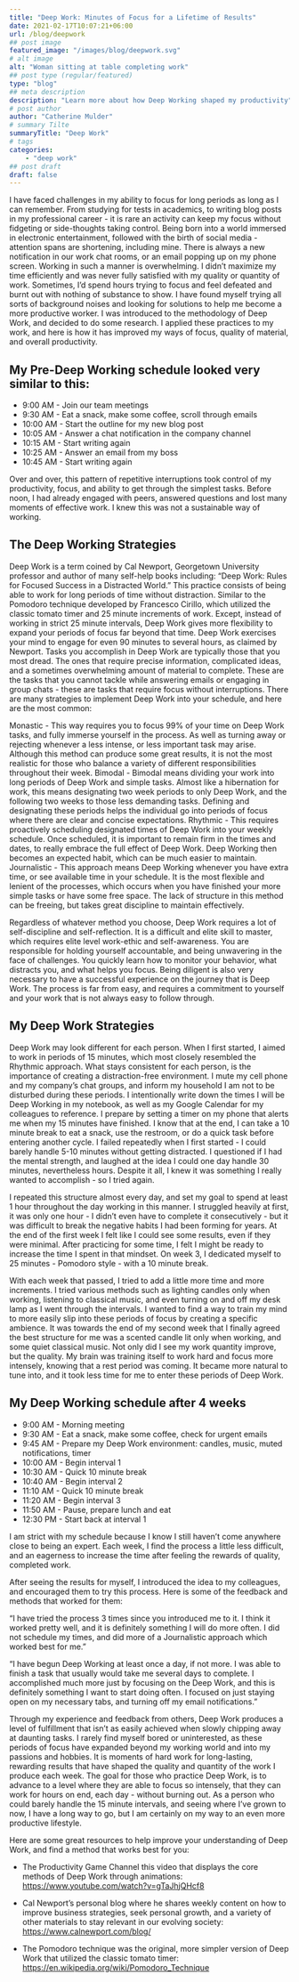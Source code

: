 ```yaml
---
title: "Deep Work: Minutes of Focus for a Lifetime of Results"
date: 2021-02-17T10:07:21+06:00
url: /blog/deepwork
## post image
featured_image: "/images/blog/deepwork.svg"
# alt image
alt: "Woman sitting at table completing work"
## post type (regular/featured)
type: "blog"
## meta description
description: "Learn more about how Deep Working shaped my productivity"
# post author
author: "Catherine Mulder"
# summary Tilte
summaryTitle: "Deep Work"
# tags
categories:
    - "deep work"
## post draft
draft: false
---
```


I have faced challenges in my ability to focus for long periods as long as I can remember. From studying for tests in academics, to writing blog posts in my professional career - it is rare an activity can keep my focus without fidgeting or side-thoughts taking control. Being born into a world immersed in electronic entertainment, followed with the birth of social media - attention spans are shortening, including mine. There is always a new notification in our work chat rooms, or an email popping up on my phone screen. Working in such a manner is overwhelming. I didn’t maximize my time efficiently and was never fully satisfied with my quality or quantity of work. Sometimes, I’d spend hours trying to focus and feel defeated and burnt out with nothing of substance to show. I have found myself trying all sorts of background noises and looking for solutions to help me become a more productive worker. I was introduced to the methodology of Deep Work, and decided to do some research. I applied these practices to my work, and here is how it has improved my ways of focus, quality of material, and overall productivity.

## My Pre-Deep Working schedule looked very similar to this:

- 9:00 AM - Join our team meetings
- 9:30 AM - Eat a snack, make some coffee, scroll through emails
- 10:00 AM - Start the outline for my new blog post
- 10:05 AM - Answer a chat notification in the company channel
- 10:15 AM - Start writing again
- 10:25 AM - Answer an email from my boss
- 10:45 AM - Start writing again

Over and over, this pattern of repetitive interruptions took control of my productivity, focus, and ability to get through the simplest tasks. Before noon, I had already engaged with peers, answered questions and lost many moments of effective work. I knew this was not a sustainable way of working.

## The Deep Working Strategies

Deep Work is a term coined by Cal Newport, Georgetown University professor and author of many self-help books including: “Deep Work: Rules for Focused Success in a Distracted World.”  This practice consists of being able to work for long periods of time without distraction. Similar to the Pomodoro technique developed by Francesco Cirillo, which utilized the classic tomato timer and 25 minute increments of work. Except, instead of working in strict 25 minute intervals, Deep Work gives more flexibility to expand your periods of focus far beyond that time. Deep Work exercises your mind to engage for even 90 minutes to several hours, as claimed by Newport. Tasks you accomplish in Deep Work are typically those that you most dread. The ones that require precise information, complicated ideas, and a sometimes overwhelming amount of material to complete. These are the tasks that you cannot tackle while answering emails or engaging in group chats - these are tasks that require focus without interruptions. There are many strategies to implement Deep Work into your schedule, and here are the most common:

Monastic - This way requires you to focus 99% of your time on Deep Work tasks, and fully immerse yourself in the process. As well as turning away or rejecting whenever a less intense, or less important task may arise. Although this method can produce some great results, it is not the most realistic for those who balance a variety of different responsibilities throughout their week.
Bimodal - Bimodal means dividing your work into long periods of Deep Work and simple tasks. Almost like a hibernation for work, this means designating two week periods to only Deep Work, and the following two weeks to those less demanding tasks. Defining and designating these periods helps the individual go into periods of focus where there are clear and concise expectations.
Rhythmic - This requires proactively scheduling designated times of Deep Work into your weekly schedule. Once scheduled, it is important to remain firm in the times and dates, to really embrace the full effect of Deep Work. Deep Working then becomes an expected habit, which can be much easier to maintain.
Journalistic - This approach means Deep Working whenever you have extra time, or see available time in your schedule. It is the most flexible and lenient of the processes, which occurs when you have finished your more simple tasks or have some free space. The lack of structure in this method can be freeing, but takes great discipline to maintain effectively.

Regardless of whatever method you choose, Deep Work requires a lot of self-discipline and self-reflection. It is a difficult and elite skill to master, which requires elite level work-ethic and self-awareness. You are responsible for holding yourself accountable, and being unwavering in the face of challenges. You quickly learn how to monitor your behavior, what distracts you, and what helps you focus. Being diligent is also very necessary to have a successful experience on the journey that is Deep Work. The process is far from easy, and requires a commitment to yourself and your work that is not always easy to follow through. 

## My Deep Work Strategies

Deep Work may look different for each person. When I first started, I aimed to work in periods of 15 minutes, which most closely resembled the Rhythmic approach. What stays consistent for each person, is the importance of creating a distraction-free environment. I mute my cell phone and my company’s chat groups, and inform my household I am not to be disturbed during these periods. I intentionally write down the times I will be Deep Working in my notebook, as well as my Google Calendar for my colleagues to reference. I prepare by setting a timer on my phone that alerts me when my 15 minutes have finished. I know that at the end, I can take a 10 minute break to eat a snack, use the restroom, or do a quick task before entering another cycle. I failed repeatedly when I first started - I could barely handle 5-10 minutes without getting distracted. I questioned if I had the mental strength, and laughed at the idea I could one day handle 30 minutes, nevertheless hours. Despite it all, I knew it was something I really wanted to accomplish - so I tried again.

I repeated this structure almost every day, and set my goal to spend at least 1 hour throughout the day working in this manner. I struggled heavily at first, it was only one hour - I didn’t even have to complete it consecutively - but it was difficult to break the negative habits I had been forming for years. At the end of the first week I felt like I could see some results, even if they were minimal. After practicing for some time,  I felt I might be ready to increase the time I spent in that mindset. On week 3, I dedicated myself to 25 minutes - Pomodoro style -  with a 10 minute break.

 With each week that passed, I tried to add a little more time and more increments. I tried various methods such as lighting candles only when working, listening to classical music, and even turning on and off my desk lamp as I went through the intervals. I wanted to find a way to train my mind to more easily slip into these periods of focus by creating a specific ambience. It was towards the end of my second week that I finally agreed the best structure for me was a scented candle lit only when working, and some quiet classical music. Not only did I see my work quantity improve, but the quality. My brain was training itself to work hard and focus more intensely, knowing that a rest period was coming. It became more natural to tune into, and it took less time for me to enter these periods of Deep Work.

## My Deep Working schedule after 4 weeks

- 9:00 AM - Morning meeting
- 9:30 AM - Eat a snack, make some coffee, check for urgent emails
- 9:45 AM - Prepare my Deep Work environment: candles, music, muted notifications, timer
- 10:00 AM - Begin interval 1
- 10:30 AM - Quick 10 minute break
- 10:40 AM - Begin interval 2
- 11:10 AM - Quick 10 minute break
- 11:20 AM - Begin interval 3
- 11:50 AM - Pause, prepare lunch and eat
- 12:30 PM - Start back at interval 1

I am strict with my schedule because I know I still haven’t come anywhere close to being an expert. Each week, I find the process a little less difficult, and an eagerness to increase the time after feeling the rewards of quality, completed work.

After seeing the results for myself, I introduced the idea to my colleagues, and encouraged them to try this process. Here is some of the feedback and methods that worked for them:

“I have tried the process 3 times since you introduced me to it. I think it worked pretty well, and it is definitely something I will do more often. I did not schedule my times, and did more of a Journalistic approach which worked best for me.”

“I have begun Deep Working at least once a day, if not more. I was able to finish a task that usually would take me several days to complete. I accomplished much more just by focusing on the Deep Work, and this is definitely something I want to start doing often. I focused on just staying open on my necessary tabs, and turning off my email notifications.”

Through my experience and feedback from others, Deep Work produces a level of fulfillment that isn’t as easily achieved when slowly chipping away at daunting tasks. I rarely find myself bored or uninterested, as these periods of focus have expanded beyond my working world and into my passions and hobbies. It is moments of hard work for long-lasting, rewarding results that have shaped the quality and quantity of the work I produce each week. The goal for those who practice Deep Work, is to advance to a level where they are able to focus so intensely, that they can work for hours on end, each day - without burning out. As a person who could barely handle the 15 minute intervals, and seeing where I’ve grown to now, I have a long way to go, but I am certainly on my way to an even more productive lifestyle.

Here are some great resources to help improve your understanding of Deep Work, and find a method that works best for you:

- The Productivity Game Channel this video that displays the core methods of Deep Work through animations:
<https://www.youtube.com/watch?v=gTaJhjQHcf8>

- Cal Newport’s personal blog where he shares weekly content on how to improve business strategies, seek personal growth, and a variety of other materials to stay relevant in our evolving society:  
<https://www.calnewport.com/blog/>

- The Pomodoro technique was the original, more simpler version of Deep Work that utilized the classic tomato timer:
<https://en.wikipedia.org/wiki/Pomodoro_Technique>
